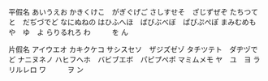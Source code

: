 平假名
あいうえお
かきくけこ　がぎぐげご
さしすせそ　ざじずぜぞ
たちつてと　だぢづでど
なにぬねの
はひふへほ　ばびぶべぼ　ぱぴぷぺぽ
まみむめも
や　ゆ　よ
らりるれろ
わ　　　を
ん

片假名
アイウエオ
カキクケコ
サシスセソ　ザジズゼゾ
タチツテト　ダヂヅでど
ナニヌネノ
ハヒフヘホ　バビブエボ　パピプペポ
マミムメモ
ヤ　ユ　ヨ
ラリルレロ
ワ　　　ヲ
ン
